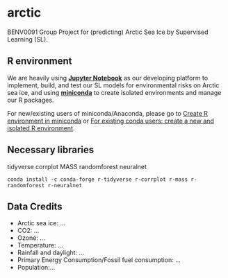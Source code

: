 # arctic
BENV0091 Group Project for (predicting) Arctic Sea Ice by Supervised Learning (SL).

## R environment
We are heavily using [**Jupyter Notebook**](https://jupyter.org/) as our developing platform to implement, build, and test our SL models for environmental risks on Arctic sea ice, and using [**miniconda**](https://docs.conda.io/en/latest/miniconda.html) to create isolated environments and manage our R packages.

For new/existing users of miniconda/Anaconda, please go to [Create R environment in miniconda](https://github.com/realgjl/r_basic/blob/master/README.md#create-r-environment-in-miniconda) or [For existing conda users: create a new and isolated R environment](https://github.com/realgjl/r_basic/blob/master/README.md#for-existing-conda-users-create-a-new-and-isolated-r-environment).

## Necessary libraries
tidyverse corrplot MASS randomforest neuralnet
```terminal
conda install -c conda-forge r-tidyverse r-corrplot r-mass r-randomforest r-neuralnet
```

## Data Credits
- Arctic sea ice: ...
- CO2: ...
- Ozone: ...
- Temperature: ...
- Rainfall and daylight: ...
- Primary Energy Consumption/Fossil fuel consumption: ...
- Population:...
